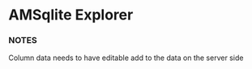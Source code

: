# AMSqlite Explorer



### NOTES
Column data needs to have editable add to the data on the server side
